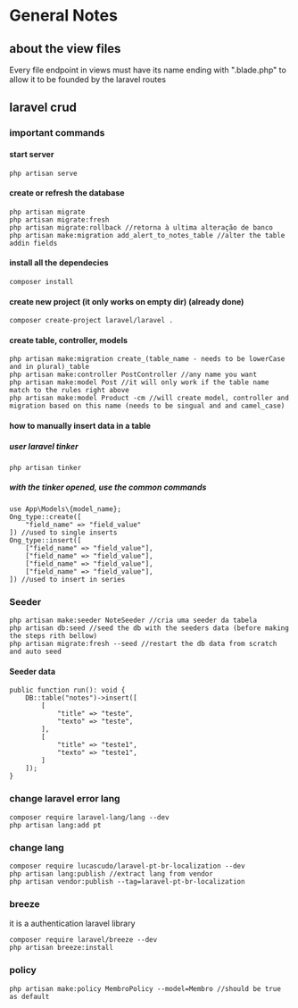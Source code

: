 # General Notes

## about the view files

Every file endpoint in views must have its name ending with ".blade.php" to allow it to be founded by the laravel routes

## laravel crud

### important commands

#### start server
    php artisan serve

#### create or refresh the database
    php artisan migrate
    php artisan migrate:fresh
    php artisan migrate:rollback //retorna à ultima alteração de banco
    php artisan make:migration add_alert_to_notes_table //alter the table addin fields

#### install all the dependecies
    composer install

#### create new project (it only works on empty dir) (already done)
    composer create-project laravel/laravel .

#### create table, controller, models
    php artisan make:migration create_(table_name - needs to be lowerCase and in plural)_table
    php artisan make:controller PostController //any name you want
    php artisan make:model Post //it will only work if the table name match to the rules right above
    php artisan make:model Product -cm //will create model, controller and migration based on this name (needs to be singual and and camel_case)

#### how to manually insert data in a table
##### user laravel tinker
    php artisan tinker

##### with the tinker opened, use the common commands
    use App\Models\{model_name};
    Ong_type::create([
        "field_name" => "field_value"
    ]) //used to single inserts
    Ong_type::insert([
        ["field_name" => "field_value"],
        ["field_name" => "field_value"],
        ["field_name" => "field_value"],
        ["field_name" => "field_value"],
    ]) //used to insert in series

### Seeder

    php artisan make:seeder NoteSeeder //cria uma seeder da tabela
    php artisan db:seed //seed the db with the seeders data (before making the steps rith bellow)
    php artisan migrate:fresh --seed //restart the db data from scratch and auto seed

#### Seeder data

    public function run(): void {
        DB::table("notes")->insert([
            [
                "title" => "teste",
                "texto" => "teste",
            ],
            [
                "title" => "teste1",
                "texto" => "teste1",
            ]
        ]);
    }

### change laravel error lang

    composer require laravel-lang/lang --dev
    php artisan lang:add pt

### change lang

    composer require lucascudo/laravel-pt-br-localization --dev
    php artisan lang:publish //extract lang from vendor
    php artisan vendor:publish --tag=laravel-pt-br-localization


### breeze

it is a authentication laravel library

    composer require laravel/breeze --dev
    php artisan breeze:install

### policy

    php artisan make:policy MembroPolicy --model=Membro //should be true as default
